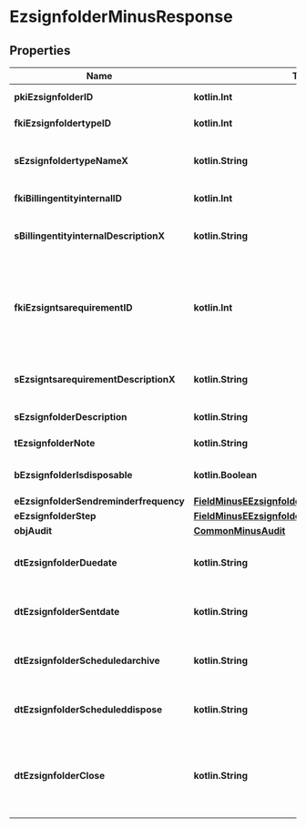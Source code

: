 
# EzsignfolderMinusResponse

## Properties
Name | Type | Description | Notes
------------ | ------------- | ------------- | -------------
**pkiEzsignfolderID** | **kotlin.Int** | The unique ID of the Ezsignfolder | 
**fkiEzsignfoldertypeID** | **kotlin.Int** | The unique ID of the Ezsignfoldertype. | 
**sEzsignfoldertypeNameX** | **kotlin.String** | The name of the Ezsignfoldertype in the language of the requester | 
**fkiBillingentityinternalID** | **kotlin.Int** | The unique ID of the Billingentityinternal. | 
**sBillingentityinternalDescriptionX** | **kotlin.String** | The description of the Billingentityinternal in the language of the requester | 
**fkiEzsigntsarequirementID** | **kotlin.Int** | The unique ID of the Ezsigntsarequirement.  Determine if a Time Stamping Authority should add a timestamp on each of the signature. Valid values:  |Value|Description| |-|-| |1|No. TSA Timestamping will requested. This will make all signatures a lot faster since no round-trip to the TSA server will be required. Timestamping will be made using eZsign server&#39;s time.| |2|Best effort. Timestamping from a Time Stamping Authority will be requested but is not mandatory. In the very improbable case it cannot be completed, the timestamping will be made using eZsign server&#39;s time. **Additional fee applies**| |3|Mandatory. Timestamping from a Time Stamping Authority will be requested and is mandatory. In the very improbable case it cannot be completed, the signature will fail and the user will be asked to retry. **Additional fee applies**| | 
**sEzsigntsarequirementDescriptionX** | **kotlin.String** | The description of the Ezsigntsarequirement in the language of the requester | 
**sEzsignfolderDescription** | **kotlin.String** | The description of the Ezsignfolder | 
**tEzsignfolderNote** | **kotlin.String** | Note about the Ezsignfolder | 
**bEzsignfolderIsdisposable** | **kotlin.Boolean** | If the Ezsigndocument can be disposed | 
**eEzsignfolderSendreminderfrequency** | [**FieldMinusEEzsignfolderSendreminderfrequency**](FieldMinusEEzsignfolderSendreminderfrequency.md) |  | 
**eEzsignfolderStep** | [**FieldMinusEEzsignfolderStep**](FieldMinusEEzsignfolderStep.md) |  | 
**objAudit** | [**CommonMinusAudit**](CommonMinusAudit.md) |  | 
**dtEzsignfolderDuedate** | **kotlin.String** | The maximum date and time at which the Ezsignfolder can be signed. |  [optional]
**dtEzsignfolderSentdate** | **kotlin.String** | The date and time at which the Ezsign folder was sent the last time. |  [optional]
**dtEzsignfolderScheduledarchive** | **kotlin.String** | The scheduled date and time at which the Ezsignfolder should be archived. |  [optional]
**dtEzsignfolderScheduleddispose** | **kotlin.String** | The scheduled date at which the Ezsignfolder should be Disposed. |  [optional]
**dtEzsignfolderClose** | **kotlin.String** | The date and time at which the folder was closed. Either by applying the last signature or by completing it prematurely. |  [optional]



